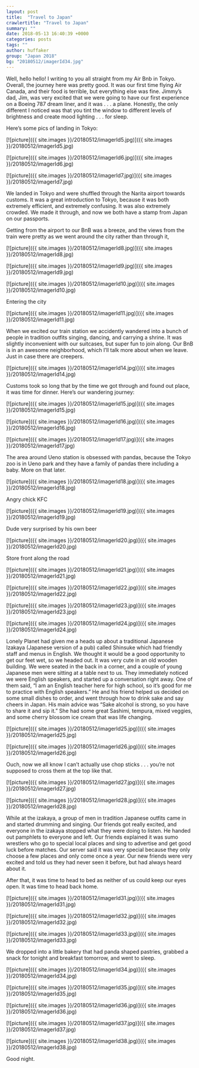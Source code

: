 ```yaml
---
layout: post
title:  "Travel to Japan"
crawlertitle: "Travel to Japan"
summary: ""
date: 2018-05-13 16:40:39 +0000
categories: posts
tags: ""
author: huffaker
group: "Japan 2018"
bg: "20180512/imagerId34.jpg"
---
```



Well, hello hello! I writing to you all straight from my Air Bnb in Tokyo. Overall, the journey here was pretty good. It was our first time flying Air Canada, and their food is terrible, but everything else was fine. Jimmy’s dad, Jim, was very excited that we were going to have our first experience on a Boeing 787 dream liner, and it was . . . a plane. Honestly, the only different I noticed was that you tint the window to different levels of brightness and create mood lighting . . . for sleep.

Here’s some pics of landing in Tokyo:

[![picture]({{ site.images }}/20180512/imagerId5.jpg)]({{ site.images }}/20180512/imagerId5.jpg)

[![picture]({{ site.images }}/20180512/imagerId6.jpg)]({{ site.images }}/20180512/imagerId6.jpg)

[![picture]({{ site.images }}/20180512/imagerId7.jpg)]({{ site.images }}/20180512/imagerId7.jpg)

We landed in Tokyo and were shuffled through the Narita airport towards customs. It was a great introduction to Tokyo, because it was both extremely efficient, and extremely confusing. It was also extremely crowded. We made it through, and now we both have a stamp from Japan on our passports. 

Getting from the airport to our BnB was a breeze, and the views from the train were pretty as we went around the city rather than through it,

[![picture]({{ site.images }}/20180512/imagerId8.jpg)]({{ site.images }}/20180512/imagerId8.jpg)

[![picture]({{ site.images }}/20180512/imagerId9.jpg)]({{ site.images }}/20180512/imagerId9.jpg)

[![picture]({{ site.images }}/20180512/imagerId10.jpg)]({{ site.images }}/20180512/imagerId10.jpg)

Entering the city

[![picture]({{ site.images }}/20180512/imagerId11.jpg)]({{ site.images }}/20180512/imagerId11.jpg)

 When we excited our train station we accidently wandered into a bunch of people in tradition outfits singing, dancing, and carrying a shrine. It was slightly inconvenient with our suitcases, but super fun to join along. Our BnB is in an awesome neighborhood, which I’ll talk more about when we leave. Just in case there are creepers.

[![picture]({{ site.images }}/20180512/imagerId14.jpg)]({{ site.images }}/20180512/imagerId14.jpg)

Customs took so long that by the time we got through and found out place, it was time for dinner. Here’s our wandering journey:

[![picture]({{ site.images }}/20180512/imagerId15.jpg)]({{ site.images }}/20180512/imagerId15.jpg)

[![picture]({{ site.images }}/20180512/imagerId16.jpg)]({{ site.images }}/20180512/imagerId16.jpg)

[![picture]({{ site.images }}/20180512/imagerId17.jpg)]({{ site.images }}/20180512/imagerId17.jpg)

The area around Ueno station is obsessed with pandas, because the Tokyo zoo is in Ueno park and they have a family of pandas there including a baby. More on that later.

[![picture]({{ site.images }}/20180512/imagerId18.jpg)]({{ site.images }}/20180512/imagerId18.jpg)

Angry chick KFC

[![picture]({{ site.images }}/20180512/imagerId19.jpg)]({{ site.images }}/20180512/imagerId19.jpg)

Dude very surprised by his own beer

[![picture]({{ site.images }}/20180512/imagerId20.jpg)]({{ site.images }}/20180512/imagerId20.jpg)

Store front along the road

[![picture]({{ site.images }}/20180512/imagerId21.jpg)]({{ site.images }}/20180512/imagerId21.jpg)

[![picture]({{ site.images }}/20180512/imagerId22.jpg)]({{ site.images }}/20180512/imagerId22.jpg)

[![picture]({{ site.images }}/20180512/imagerId23.jpg)]({{ site.images }}/20180512/imagerId23.jpg)

[![picture]({{ site.images }}/20180512/imagerId24.jpg)]({{ site.images }}/20180512/imagerId24.jpg)

Lonely Planet had given me a heads up about a traditional Japanese Izakaya (Japanese version of a pub) called Shinsuke which had friendly staff and menus in English. We thought it would be a good opportunity to get our feet wet, so we headed out. It was very cute in an old wooden building. We were seated in the back in a corner, and a couple of young Japanese men were sitting at a table next to us. They immediately noticed we were English speakers, and started up a conversation right away. One of them said, “I am an English teacher here for high school, so it’s good for me to practice with English speakers.” He and his friend helped us decided on some small dishes to order, and went through how to drink sake and say cheers in Japan. His main advice was “Sake alcohol is strong, so you have to share it and sip it.” She had some great Sashimi, tempura, mixed veggies, and some cherry blossom ice cream that was life changing. 

[![picture]({{ site.images }}/20180512/imagerId25.jpg)]({{ site.images }}/20180512/imagerId25.jpg)

[![picture]({{ site.images }}/20180512/imagerId26.jpg)]({{ site.images }}/20180512/imagerId26.jpg)

Ouch, now we all know I can’t actually use chop sticks . . . you’re not supposed to cross them at the top like that.

[![picture]({{ site.images }}/20180512/imagerId27.jpg)]({{ site.images }}/20180512/imagerId27.jpg)

[![picture]({{ site.images }}/20180512/imagerId28.jpg)]({{ site.images }}/20180512/imagerId28.jpg)



While at the izakaya, a group of men in tradition Japanese outfits came in and started drumming and singing. Our friends got really excited, and everyone in the izakaya stopped what they were doing to listen. He handed out pamphlets to everyone and left. Our friends explained it was sumo wrestlers who go to special local places and sing to advertise and get good luck before matches. Our server said it was very special because they only choose a few places and only come once a year. Our new friends were very excited and told us they had never seen it before, but had always heard about it.

 After that, it was time to head to bed as neither of us could keep our eyes open. It was time to head back home.

[![picture]({{ site.images }}/20180512/imagerId31.jpg)]({{ site.images }}/20180512/imagerId31.jpg)

[![picture]({{ site.images }}/20180512/imagerId32.jpg)]({{ site.images }}/20180512/imagerId32.jpg)

[![picture]({{ site.images }}/20180512/imagerId33.jpg)]({{ site.images }}/20180512/imagerId33.jpg)

 We dropped into a little bakery that had panda shaped pastries, grabbed a snack for tonight and breakfast tomorrow, and went to sleep.

[![picture]({{ site.images }}/20180512/imagerId34.jpg)]({{ site.images }}/20180512/imagerId34.jpg)

[![picture]({{ site.images }}/20180512/imagerId35.jpg)]({{ site.images }}/20180512/imagerId35.jpg)

[![picture]({{ site.images }}/20180512/imagerId36.jpg)]({{ site.images }}/20180512/imagerId36.jpg)

[![picture]({{ site.images }}/20180512/imagerId37.jpg)]({{ site.images }}/20180512/imagerId37.jpg)

[![picture]({{ site.images }}/20180512/imagerId38.jpg)]({{ site.images }}/20180512/imagerId38.jpg)

Good night. 


















